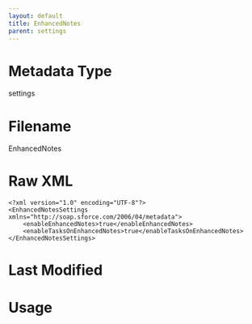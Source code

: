 ```yaml
---
layout: default
title: EnhancedNotes
parent: settings
---
```

# Metadata Type
settings


# Filename 
EnhancedNotes


# Raw XML
```
<?xml version="1.0" encoding="UTF-8"?>
<EnhancedNotesSettings xmlns="http://soap.sforce.com/2006/04/metadata">
    <enableEnhancedNotes>true</enableEnhancedNotes>
    <enableTasksOnEnhancedNotes>true</enableTasksOnEnhancedNotes>
</EnhancedNotesSettings>
```


# Last Modified


# Usage
